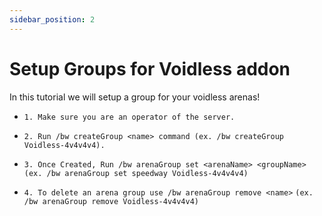```yaml
---
sidebar_position: 2
---
```


# Setup Groups for Voidless addon

In this tutorial we will setup a group for your voidless arenas!

- `1. Make sure you are an operator of the server.`

- `2. Run /bw createGroup <name> command (ex. /bw createGroup Voidless-4v4v4v4).`

- `3. Once Created, Run /bw arenaGroup set <arenaName> <groupName>`
  `(ex. /bw arenaGroup set speedway Voidless-4v4v4v4)`
  
- `4. To delete an arena group use /bw arenaGroup remove <name>`
  `(ex. /bw arenaGroup remove Voidless-4v4v4v4)`
